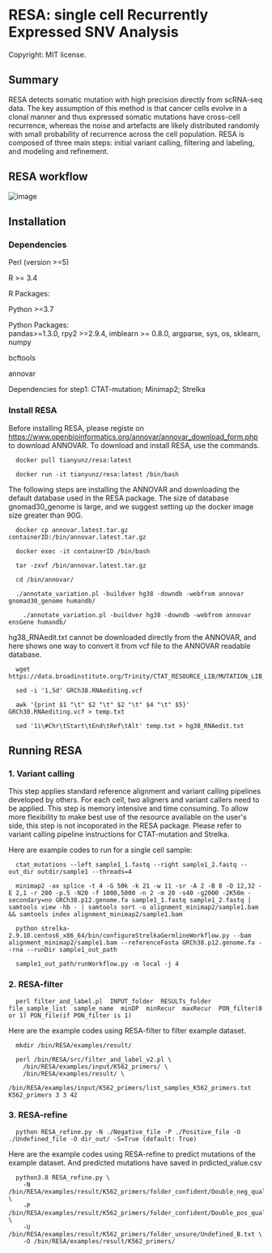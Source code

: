 # RESA: single cell Recurrently Expressed SNV Analysis
Copyright: MIT license.

## Summary
RESA detects somatic mutation with high precision directly from scRNA-seq data. The key assumption of this method is that cancer cells evolve in a clonal manner and thus expressed somatic mutations have cross-cell recurrence, whereas the noise and artefacts are likely distributed randomly with small probability of recurrence across the cell population. RESA is composed of three main steps: initial variant calling, filtering and labeling, and modeling and refinement.


## RESA workflow
![image](https://github.com/TZhang11/image/blob/master/Desktop/RESA_img/workflow.png)


## Installation
### Dependencies
Perl (version >=5)

R >= 3.4

R Packages:

Python >=3.7

Python Packages: \
pandas>=1.3.0, rpy2 >=2.9.4, imblearn >= 0.8.0, argparse, sys, os, sklearn, numpy

bcftools

annovar

Dependencies for step1: CTAT-mutation; Minimap2; Strelka

### Install RESA

  Before installing RESA, please registe on https://www.openbioinformatics.org/annovar/annovar_download_form.php to download ANNOVAR. 
  To download and install RESA, use the commands.
  
      docker pull tianyunz/resa:latest
      
      docker run -it tianyunz/resa:latest /bin/bash
      
  The following steps are installing the ANNOVAR and downloading the default database used in the RESA package. The size of database gnomad30_genome is large,  and we suggest setting up the docker image size greater than 90G. 
      
      docker cp annovar.latest.tar.gz containerID:/bin/annovar.latest.tar.gz
      
      docker exec -it containerID /bin/bash
      
      tar -zxvf /bin/annovar.latest.tar.gz
      
      cd /bin/annovar/
      
      ./annotate_variation.pl -buildver hg38 -downdb -webfrom annovar gnomad30_genome humandb/
      
	    ./annotate_variation.pl -buildver hg38 -downdb -webfrom annovar ensGene humandb/
      

  hg38_RNAedit.txt cannot be downloaded directly from the ANNOVAR, and here shows one way to convert it from vcf file to the ANNOVAR readable database.
  
	  wget https://data.broadinstitute.org/Trinity/CTAT_RESOURCE_LIB/MUTATION_LIB_SUPPLEMENT/rna_editing/GRCh38.RNAediting.vcf.gz
    
	  sed -i '1,5d' GRCh38.RNAediting.vcf
    
	  awk '{print $1 "\t" $2 "\t" $2 "\t" $4 "\t" $5}' GRCh38.RNAediting.vcf > temp.txt 
    
	  sed '1i\#Chr\tStart\tEnd\tRef\tAlt' temp.txt > hg38_RNAedit.txt
  
## Running RESA
### 1. Variant calling

  This step applies standard reference alignment and variant calling pipelines developed by others. For each cell, two aligners and variant callers need to be applied. This step is memory intensive and time consuming. To allow more flexibility to make best use of the resource available on the user's side, this step is not incoporated in the RESA package. Please refer to variant calling pipeline instructions for CTAT-mutation and Strelka. 
  
  Here are example codes to run for a single cell sample:
  
      ctat_mutations --left sample1_1.fastq --right sample1_2.fastq --out_dir outdir/sample1 --threads=4
  
      minimap2 -ax splice -t 4 -G 50k -k 21 -w 11 -sr -A 2 -B 8 -O 12,32 -E 2,1 -r 200 -p.5 -N20 -f 1000,5000 -n 2 -m 20 -s40 -g2000 -2K50m -secondary=no GRCh38.p12.genome.fa sample1_1.fastq sample1_2.fastq | samtools view -hb - | samtools sort -o alignment_minimap2/sample1.bam && samtools index alignment_minimap2/sample1.bam
  
      python strelka-2.9.10.centos6_x86_64/bin/configureStrelkaGermlineWorkflow.py --bam alignment_minimap2/sample1.bam --referenceFasta GRCh38.p12.genome.fa --rna --runDir sample1_out_path
  
      sample1_out_path/runWorkflow.py -m local -j 4
  

### 2. RESA-filter

      perl filter_and_label.pl  INPUT_folder  RESULTs_folder  file_sample_list  sample_name  minDP  minRecur  maxRecur  PON_filter(0 or 1) PON_file(if PON_filter is 1)
      
  Here are the example codes using RESA-filter to filter example dataset.
      
      mkdir /bin/RESA/examples/result/
      
      perl /bin/RESA/src/filter_and_label_v2.pl \
	    /bin/RESA/examples/input/K562_primers/ \
	    /bin/RESA/examples/result/ \
	    /bin/RESA/examples/input/K562_primers/list_samples_K562_primers.txt K562_primers 3 3 42

### 3. RESA-refine

      python RESA_refine.py -N ./Negative_file -P ./Positive_file -U ./Undefined_file -O dir_out/ -S=True (default: True)
  
  Here are the example codes using RESA-refine to predict mutations of the example dataset. And predicted mutations have saved in prdicted_value.csv

      python3.8 RESA_refine.py \
	    -N /bin/RESA/examples/result/K562_primers/folder_confident/Double_neg_qualrecur_fail.txt \
	    -P /bin/RESA/examples/result/K562_primers/folder_confident/Double_pos_qualrecur_pass.txt \
	    -U /bin/RESA/examples/result/K562_primers/folder_unsure/Undefined_B.txt \
	    -O /bin/RESA/examples/result/K562_primers/

